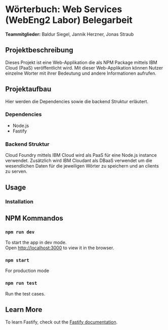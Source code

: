 # Wörterbuch: Web Services (WebEng2 Labor) Belegarbeit
**Teammitglieder:** Baldur Siegel, Jannik Herzner, Jonas Straub

## Projektbeschreibung
Dieses Projekt ist eine Web-Applikation die als NPM Package mittels IBM Cloud (PaaS) veröffentlicht wird. Mit dieser Web-Applikation können Nutzer einzelne Worter mit ihrer Bedeutung und andere Informationen aufrufen. 

## Projektaufbau
Hier werden die Dependencies sowie die backend Struktur erläutert.

### Dependencies
 - Node.js
 - Fastify

### Backend Struktur
Cloud Foundry mittels IBM Cloud wird als PaaS für eine Node.js instance verwendet. Zusätzlich wird IBM Cloudant als DBaaS verwendet um die wesendlichen Daten für die jeweiligen Wörter zu speichern und an clients zu serven.

## Usage

### Installation



## NPM Kommandos

### `npm run dev`

To start the app in dev mode.\
Open [http://localhost:3000](http://localhost:3000) to view it in the browser.

### `npm start`

For production mode

### `npm run test`

Run the test cases.

## Learn More

To learn Fastify, check out the [Fastify documentation](https://www.fastify.io/docs/latest/).
